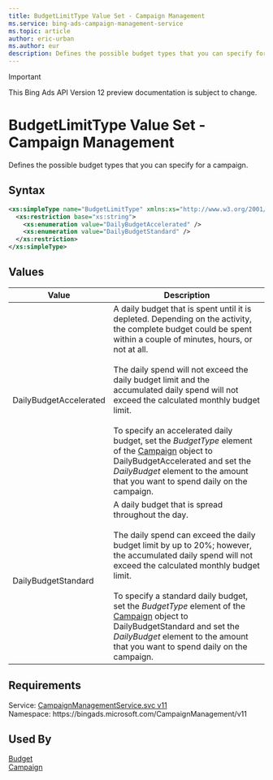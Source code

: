 ```yaml
---
title: BudgetLimitType Value Set - Campaign Management
ms.service: bing-ads-campaign-management-service
ms.topic: article
author: eric-urban
ms.author: eur
description: Defines the possible budget types that you can specify for a campaign.
---
```

> [!IMPORTANT]
> This Bing Ads API Version 12 preview documentation is subject to change.

# BudgetLimitType Value Set - Campaign Management
Defines the possible budget types that you can specify for a campaign.

## Syntax
```xml
<xs:simpleType name="BudgetLimitType" xmlns:xs="http://www.w3.org/2001/XMLSchema">
  <xs:restriction base="xs:string">
    <xs:enumeration value="DailyBudgetAccelerated" />
    <xs:enumeration value="DailyBudgetStandard" />
  </xs:restriction>
</xs:simpleType>
```

## <a name="values"></a>Values

|Value|Description|
|-----------|---------------|
|<a name="dailybudgetaccelerated"></a>DailyBudgetAccelerated|A daily budget that is spent until it is depleted. Depending on the activity, the complete budget could be spent within a couple of minutes, hours, or not at all.<br /><br />The daily spend will not exceed the daily budget limit and the accumulated daily spend will not exceed the calculated monthly budget limit.<br /><br />To specify an accelerated daily budget, set the *BudgetType* element of the [Campaign](../campaign-management-service/campaign.md) object to DailyBudgetAccelerated and set the *DailyBudget* element to the amount that you want to spend daily on the campaign.|
|<a name="dailybudgetstandard"></a>DailyBudgetStandard|A daily budget that is spread throughout the day.<br /><br />The daily spend can exceed the daily budget limit by up to 20%; however, the accumulated daily spend will not exceed the calculated monthly budget limit.<br /><br />To specify a standard daily budget, set the *BudgetType* element of the [Campaign](../campaign-management-service/campaign.md) object to DailyBudgetStandard and set the *DailyBudget* element to the amount that you want to spend daily on the campaign.|

## Requirements
Service: [CampaignManagementService.svc v11](https://campaign.api.bingads.microsoft.com/Api/Advertiser/CampaignManagement/v11/CampaignManagementService.svc)  
Namespace: https\://bingads.microsoft.com/CampaignManagement/v11  

## Used By
[Budget](budget.md)  
[Campaign](campaign.md)  

